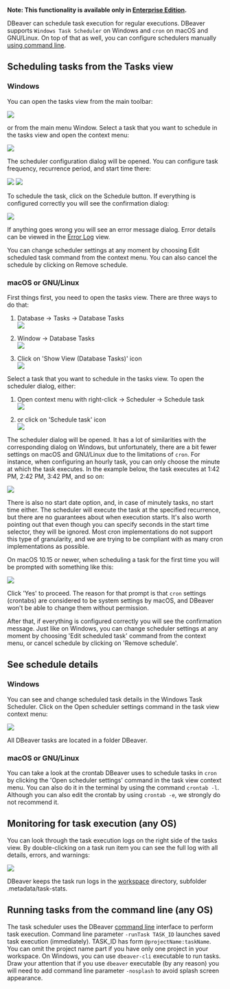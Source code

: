 **Note: This functionality is available only in [Enterprise Edition](Enterprise-Edition).**

DBeaver can schedule task execution for regular executions.
DBeaver supports `Windows Task Scheduler` on Windows and `cron` on macOS and GNU/Linux.
On top of that as well, you can configure schedulers manually
[using command line](#running-tasks-from-the-command-line).

## Scheduling tasks from the Tasks view
### Windows
You can open the tasks view from the main toolbar:

![](images/ug/tools/task-main-toolbar.png)

or from the main menu Window.
Select a task that you want to schedule in the tasks view and open the context menu:

![](images/ug/tools/task-schedule-menu.png)

The scheduler configuration dialog will be opened. You can configure task frequency,
recurrence period, and start time there:

![](images/ug/tools/task-schedule-settings.png)
![](images/ug/tools/task-schedule-settings-monthly.png)

To schedule the task, click on the Schedule button. If everything is configured correctly
you will see the confirmation dialog:

![](images/ug/tools/task-schedule-success.png)

If anything goes wrong you will see an error message dialog.
Error details can be viewed in the [Error Log](Log-files) view.

You can change scheduler settings at any moment by choosing Edit scheduled task command
from the context menu. You can also cancel the schedule by clicking on Remove schedule.

### macOS or GNU/Linux
First things first, you need to open the tasks view. There are three ways to do that:

1. Database -> Tasks -> Database Tasks  
   ![](images/ug/tools/task-schedule-macos-tasks_view-1.png)

1. Window -> Database Tasks  
   ![](images/ug/tools/task-schedule-macos-tasks_view-2.png)

1. Click on 'Show View (Database Tasks)' icon  
   ![](images/ug/tools/task-schedule-macos-tasks_view-3.png)

Select a task that you want to schedule in the tasks view. To open the scheduler dialog, either:

1. Open context menu with right-click -> Scheduler -> Schedule task  
   ![](images/ug/tools/task-schedule-macos-open_dialog-1.png)

1. or click on 'Schedule task' icon  
   ![](images/ug/tools/task-schedule-macos-open_dialog-2.png)

The scheduler dialog will be opened. It has a lot of similarities with the corresponding dialog on Windows, but
unfortunately, there are a bit fewer settings on macOS and GNU/Linux due to the limitations of `cron`.
For instance, when configuring an hourly task, you can only choose the minute at which the task executes.
In the example below, the task executes at 1:42 PM, 2:42 PM, 3:42 PM, and so on:

![](images/ug/tools/task-schedule-macos-minutely_task.png)

There is also no start date option, and, in case of minutely tasks, no start time either. The scheduler will execute the task at the specified recurrence, but there are no guarantees about when execution starts.
It's also worth pointing out that even though you can specify seconds in the start time selector,
they will be ignored. Most cron implementations do not support this type of granularity,
and we are trying to be compliant with as many cron implementations as possible.

On macOS 10.15 or newer, when scheduling a task for the first time you will be prompted with
something like this:

![](images/ug/tools/task-schedule-macos-permissions.png)

Click 'Yes' to proceed. The reason for that prompt is that `cron` settings (crontabs) are considered
to be system settings by macOS, and DBeaver won't be able to change them without permission.

After that, if everything is configured correctly you will see the confirmation message.
Just like on Windows, you can change scheduler settings at any moment by choosing
'Edit scheduled task' command from the context menu, or cancel schedule by clicking on 'Remove schedule'.

## See schedule details
### Windows
You can see and change scheduled task details in the Windows Task Scheduler.
Click on the Open scheduler settings command in the task view context menu:

![](images/ug/tools/task-schedule-windows-task-manager.png)

All DBeaver tasks are located in a folder DBeaver.

### macOS or GNU/Linux
You can take a look at the crontab DBeaver uses to schedule tasks in `cron`
by clicking the 'Open scheduler settings' command in the task view context menu.
You can also do it in the terminal by using the command `crontab -l`.
Although you can also edit the crontab by using `crontab -e`, we strongly do not recommend it.

## Monitoring for task execution (any OS)
You can look through the task execution logs on the right side of the tasks view.
By double-clicking on a task run item you can see the full log with all details, errors, and warnings:

![](images/ug/tools/task-run-logs.png)

DBeaver keeps the task run logs in the [workspace](Workspace-Location) directory,
subfolder .metadata/task-stats.

## Running tasks from the command line (any OS)
The task scheduler uses the DBeaver [command line](Command-Line) interface to perform task execution.
Command line parameter `-runTask TASK_ID` launches saved task execution (immediately).
TASK_ID has form `@projectName:taskName`.
You can omit the project name part if you have only one project in your workspace.
On Windows, you can use `dbeaver-cli` executable to run tasks.
Draw your attention that if you use `dbeaver` executable (by any reason)
you will need to add command line parameter `-nosplash` to avoid splash screen appearance.

